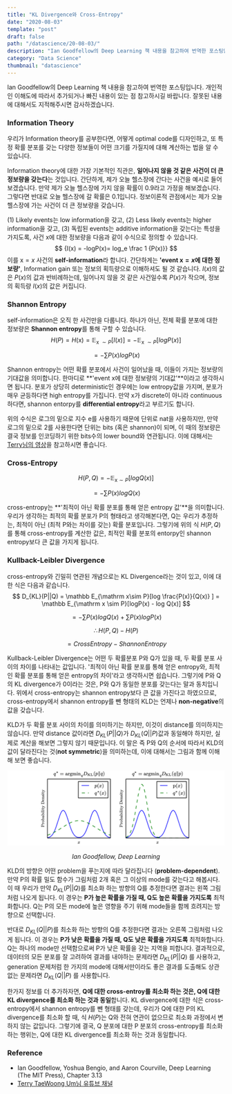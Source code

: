 ```yaml
---
title: "KL Divergence와 Cross-Entropy"
date: "2020-08-03"
template: "post"
draft: false
path: "/datascience/20-08-03/"
description: "Ian Goodfellow의 Deep Learning 책 내용을 참고하여 번역한 포스팅입니다. 개인적인 이해도에 따라서 추가되거나 빠진 내용이 있는 점 참고하시길 바랍니다. 잘못된 내용에 대해서도 지적해주시면 감사하겠습니다."
category: "Data Science"
thumbnail: "datascience"
---
```


 Ian Goodfellow의 Deep Learning 책 내용을 참고하여 번역한 포스팅입니다. 개인적인 이해도에 따라서 추가되거나 빠진 내용이 있는 점 참고하시길 바랍니다. 잘못된 내용에 대해서도 지적해주시면 감사하겠습니다.

### Information Theory

 우리가 Information theory를 공부한다면, 어떻게 optimal code를 디자인하고, 또 특정 확률 분포를 갖는 다양한 정보들이 어떤 크기를 가질지에 대해 계산하는 법을 알 수 있습니다.

Information theory에 대한 가장 기본적인 직관은, **일어나지 않을 것 같은 사건이 더 큰 정보량을 갖는다**는 것입니다. 간단하게, 제가 오늘 헬스장에 간다는 사건을 예시로 들어보겠습니다. 만약 제가 오늘 헬스장에 가지 않을 확률이 0.9라고 가정을 해보겠습니다. 그렇다면 반대로 오늘 헬스장에 갈 확률은 0.1입니다. 정보이론적 관점에서는 제가 오늘 헬스장에 가는 사건이 더 큰 정보량을 갖습니다.

(1) Likely events는 low information을 갖고, (2) Less likely events는 higher information을 갖고, (3) 독립된 events는 additive information을 갖는다는 특성을 가지도록, 사건 x에 대한 정보량을 다음과 같이 수식으로 정의할 수 있습니다. 
$$
{I(x) = -logP(x)= log_e \frac 1 {P(x)}}
$$
이를 $\mathrm x = x$ 사건의 **self-information**라 합니다. 간단하게는 **'event $\mathrm x=x$에 대한 정보량'**, Information gain 또는 정보의 획득량으로 이해하셔도 될 것 같습니다. $I(x)$의 값은 $P(x)$의 값과 반비례하는데, 일어나지 않을 것 같은 사건일수록 $P(x)$가 작으며, 정보의 획득량 $I(x)$의 값은 커집니다.

### Shannon Entropy

self-information은 오직 한 사건만을 다룹니다. 하나가 아닌, 전체 확률 분포에 대한 정보량은 **Shannon entropy**를 통해 구할 수 있습니다. 
$$
H(P) = H(\mathrm x)  =  \mathbb E_{\mathrm x ~\sim P}[I(x)] = - \mathbb E_{\mathrm x ~\sim P}[logP(x)]
$$

$$
= - \sum P(x) logP(x)
$$

 Shannon entropy는 어떤 확률 분포에서 사건이 일어났을 때, 이들이 가지는 정보량의 기대값을 의미합니다. 한마디로 **'event x에 대한 정보량의 기대값'**이라고 생각하시면 됩니다. 분포가 상당히 deterministic인 경우에는 low entropy값을 가지며, 분포가 매우 균등하다면 high entropy를 가집니다. 만약 x가 discrete이 아니라 continuous하다면, shannon entorpy를 **differential entropy**라고 부르기도 합니다.

위의 수식은 로그의 밑으로 지수 e를 사용하기 때문에 단위로 nat을 사용하지만, 만약 로그의 밑으로 2를 사용한다면 단위는 bits (혹은 shannon)이 되며, 이 때의 정보량은 결국 정보를 인코딩하기 위한 bits수의 lower bound와 연관됩니다. 이에 대해서는 [Terry님의 영상](https://www.youtube.com/watch?v=zJmbkp9TCXY)을 참고하시면 좋습니다.

### Cross-Entropy

$$
H(P,Q) = - \mathbb E_{\mathrm x\sim P}[log Q(x)]
$$

$$
= -\sum P(x) log Q(x)
$$

cross-entropy는 **'최적이 아닌 확률 분포를 통해 얻은 entropy 값'**을 의미합니다. 우리가 생각하는 최적의 확률 분포가 P의 형태라고 생각해본다면, Q는 우리가 추정하는, 최적이 아닌 (최적 P와는 차이를 갖는) 확률 분포입니다. 그렇기에 위의 식 $H(P, Q)$를 통해 cross-entropy를 계산한 값은, 최적인 확률 분포의 entorpy인 shannon entropy보다 큰 값을 가지게 됩니다. 

### Kullback-Leibler Divergence

 cross-entropy와 긴밀히 연관된 개념으로는 KL Divergence라는 것이 있고, 이에 대한 식은 다음과 같습니다.
$$
D_{KL}(P||Q) = \mathbb E_{\mathrm x\sim P}[log \frac{P(x)}{Q(x)} ] = \mathbb E_{\mathrm x \sim P}[logP(x) - log Q(x)]
$$

$$
= -\sum P(x)logQ(x) + \sum P(x)logP(x)
$$

$$
\therefore H(P,Q) - H(P)
$$

$$
= CrossEntropy - ShannonEntropy
$$

 Kullback-Leibler Divergence는 어떤 두 확률분포 P와 Q가 있을 때, 두 확률 분포 사이의 차이를 나타내는 값입니다. '최적이 아닌 확률 분포를 통해 얻은 entropy와, 최적인 확률 분포를 통해 얻은 entropy의 차이'라고 생각하시면 쉽습니다. 그렇기에 P와 Q의 KL divergence가 0이라는 것은, P와 Q가 동일한 분포를 갖는다는 말과 동치입니다. 위에서 cross-entropy는 shannon entropy보다 큰 값을 가진다고 하였으므로, cross-entropy에서 shannon entropy를 뺀 형태의 KLD는 언제나 **non-negative**의 값을 갖습니다.

KLD가 두 확률 분포 사이의 차이를 의미하기는 하지만, 이것이 distance를 의미하지는 않습니다. 만약 distance 값이라면 $D_{KL}(P||Q)$가 $D_{KL}(Q||P)$값과 동일해야 하지만, 실제로 계산을 해보면 그렇지 않기 때문입니다. 이 말은 즉 P와 Q의 순서에 따라서 KLD의 값이 달라진다는 것(**not symmetric**)을 의미하는데, 이에 대해서는 그림과 함께 이해해 보면 좋습니다.

<center><img src="../img/20-08-03-1.png"><p><i>Ian Goodfellow, Deep Learning</i></p></center>

KLD의 방향은 어떤 problem을 푸는지에 따라 달라집니다 (**problem-dependent**). 만약 P의 확률 밀도 함수가 그림처럼 2개 혹은 그 이상의 mode를 갖는다고 해봅시다. 이 때 우리가 만약 $D_{KL}(P||Q)$를 최소화 하는 방향의 Q를 추정한다면 결과는 왼쪽 그림처럼 나오게 됩니다. 이 경우는 **P가 높은 확률을 가질 때, Q도 높은 확률을 가지도록** 최적화합니다. Q는 P의 모든 mode에 높은 영향을 주기 위해 mode들을 함께 흐려지는 방향으로 선택합니다. 

반대로 $D_{KL}(Q||P)$를 최소화 하는 방향의 Q를 추정한다면 결과는 오른쪽 그림처럼 나오게 됩니다. 이 경우는 **P가 낮은 확률을 가질 때, Q도 낮은 확률을 가지도록** 최적화합니다. Q는 하나의 mode만 선택함으로써 P가 낮은 확률을 갖는 지역을 피합니다. 결과적으로, 데이터의 모든 분포를 잘 고려하여 결과를 내야하는 문제라면 $D_{KL}(P||Q)$ 를 사용하고, generation 문제처럼 한 가지의 mode에 대해서만이라도 좋은 결과를 도출해도 상관없는 문제라면 $D_{KL}(Q||P)$ 를 사용합니다.

한가지 정보를 더 추가하자면, **Q에 대한 cross-entroy를 최소화 하는 것은, Q에 대한 KL divergence를 최소화 하는 것과 동일**합니다. KL divergence에 대한 식은 cross-entropy에서 shannon entropy를 뺀 형태를 갖는데, 우리가 Q에 대한 P의 KL divergence를 최소화 할 때, 식 $H(P)$는 Q와 전혀 연관이 없으므로 최소화 과정에서 변하지 않는 값입니다. 그렇기에 결국, Q​ 분포에 대한 P​ 분포의 cross-entropy를 최소화 하는 행위는, Q에 대한 KL divergence를 최소화 하는 것과 동일합니다.

### Reference

- Ian Goodfellow, Yoshua Bengio, and Aaron Courville, Deep Learning (The MIT Press), Chapter 3.13
- [Terry TaeWoong Um님 유튜브 채널﻿](https://www.youtube.com/watch?v=zJmbkp9TCXY)

